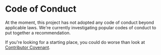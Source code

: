 # Code of Conduct

At the moment, this project has not adopted any code of conduct beyond applicable laws. We're currently investigating popular codes of conduct to put together a recommendation.

If you're looking for a starting place, you could do worse than look at [Contributor Covenant](http://contributor-covenant.org/).
